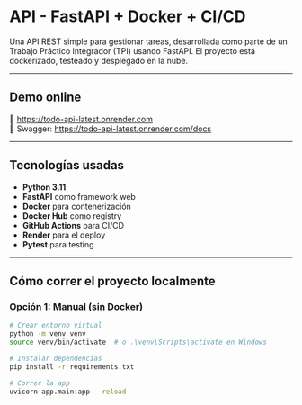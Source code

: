 # API - FastAPI + Docker + CI/CD

Una API REST simple para gestionar tareas, desarrollada como parte de un Trabajo Práctico Integrador (TPI) usando FastAPI. El proyecto está dockerizado, testeado y desplegado en la nube.

---

##  Demo online

🔗 https://todo-api-latest.onrender.com  
📄 Swagger: https://todo-api-latest.onrender.com/docs

---

## Tecnologías usadas

- **Python 3.11**
- **FastAPI** como framework web
- **Docker** para contenerización
- **Docker Hub** como registry
- **GitHub Actions** para CI/CD
- **Render** para el deploy
- **Pytest** para testing

---

## Cómo correr el proyecto localmente

### Opción 1: Manual (sin Docker)

```bash
# Crear entorno virtual
python -m venv venv
source venv/bin/activate  # o .\venv\Scripts\activate en Windows

# Instalar dependencias
pip install -r requirements.txt

# Correr la app
uvicorn app.main:app --reload
 
